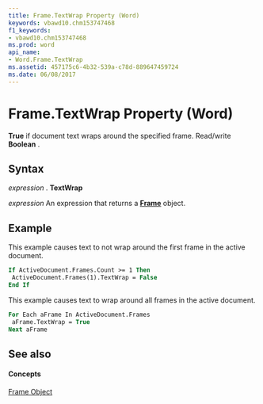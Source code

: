 ```yaml
---
title: Frame.TextWrap Property (Word)
keywords: vbawd10.chm153747468
f1_keywords:
- vbawd10.chm153747468
ms.prod: word
api_name:
- Word.Frame.TextWrap
ms.assetid: 457175c6-4b32-539a-c78d-889647459724
ms.date: 06/08/2017
---
```



# Frame.TextWrap Property (Word)

 **True** if document text wraps around the specified frame. Read/write **Boolean** .


## Syntax

 _expression_ . **TextWrap**

 _expression_ An expression that returns a **[Frame](Word.Frame.md)** object.


## Example

This example causes text to not wrap around the first frame in the active document.


```vb
If ActiveDocument.Frames.Count >= 1 Then 
 ActiveDocument.Frames(1).TextWrap = False 
End If
```

This example causes text to wrap around all frames in the active document.




```vb
For Each aFrame In ActiveDocument.Frames 
 aFrame.TextWrap = True 
Next aFrame
```


## See also


#### Concepts


[Frame Object](Word.Frame.md)

